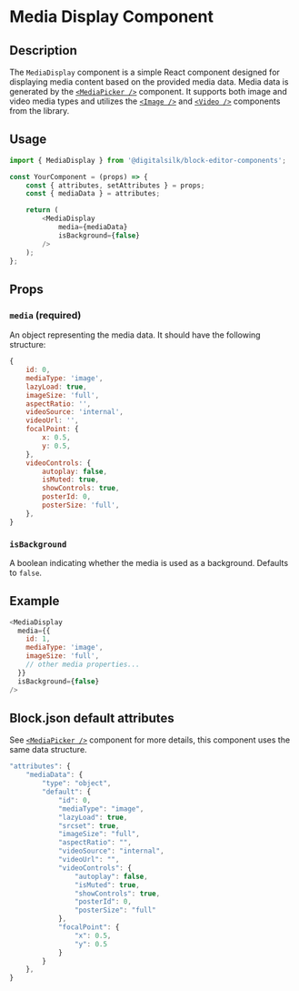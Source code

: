 # Media Display Component

## Description

The `MediaDisplay` component is a simple React component designed for displaying media content based on the provided media data. Media data is generated by the [`<MediaPicker />`](../media-picker/readme.md) component. It supports both image and video media types and utilizes the [`<Image />`](../image/readme.md) and [`<Video />`](../image/readme.md) components from the library.

## Usage

```js
import { MediaDisplay } from '@digitalsilk/block-editor-components';

const YourComponent = (props) => {
    const { attributes, setAttributes } = props;
    const { mediaData } = attributes;

    return (
        <MediaDisplay
            media={mediaData}
            isBackground={false}
        />
    );
};
```

## Props

### `media` (required)

An object representing the media data. It should have the following structure:

```js
{
    id: 0,
    mediaType: 'image',
    lazyLoad: true,
    imageSize: 'full',
    aspectRatio: '',
    videoSource: 'internal',
    videoUrl: '',
    focalPoint: {
        x: 0.5,
        y: 0.5,
    },
    videoControls: {
        autoplay: false,
        isMuted: true,
        showControls: true,
        posterId: 0,
        posterSize: 'full',
    },
}
```

### `isBackground`

A boolean indicating whether the media is used as a background. Defaults to `false`.


## Example

```js
<MediaDisplay
  media={{
    id: 1,
    mediaType: 'image',
    imageSize: 'full',
    // other media properties...
  }}
  isBackground={false}
/>

```

## Block.json default attributes

See [`<MediaPicker />`](../media-picker/readme.md) component for more details, this component uses the same data structure.

```js
"attributes": {
    "mediaData": {
        "type": "object",
        "default": {
            "id": 0,
            "mediaType": "image",
            "lazyLoad": true,
            "srcset": true,
            "imageSize": "full",
            "aspectRatio": "",
            "videoSource": "internal",
            "videoUrl": "",
            "videoControls": {
                "autoplay": false,
                "isMuted": true,
                "showControls": true,
                "posterId": 0,
                "posterSize": "full"
            },
            "focalPoint": {
                "x": 0.5,
                "y": 0.5
            }
        }
    },
}
```
